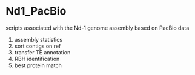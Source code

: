 # Nd1_PacBio
scripts associated with the Nd-1 genome assembly based on PacBio data


1) assembly statistics
2) sort contigs on ref
3) transfer TE annotation
4) RBH identification
5) best protein match
